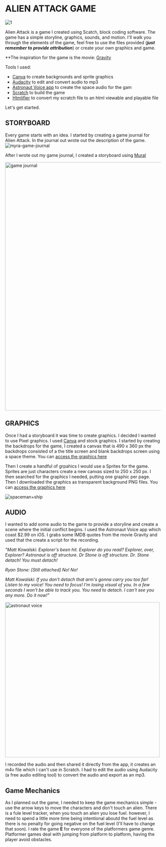# ALIEN ATTACK GAME

![1](https://user-images.githubusercontent.com/28787937/177619226-62c239df-c123-461b-bd16-927e99d7f9b8.png)

Alien Attack is a game I created using Scatch, block coding software. The game has a simple storyline, graphics, sounds, and motion. 
I'll walk you through the elements of the game, feel free to use the files provided (***just remember to provide attribution***) or create your own graphics and game.  

**The inspiration for the game is the movie: [Gravity](https://youtu.be/OiTiKOy59o4)

Tools I used: 
- [Canva](http://canva.com) to create backgrounds and sprite graphics
- [Audacity](https://www.audacityteam.org/) to edit and convert audio to mp3
- [Astronaut Voice app](https://appgrooves.com/ios/584369584/astronaut-voice/qneo) to create the space audio for the gam
- [Scratch](https://scratch.mit.edu/) to build the game
- [Htmlifier](https://sheeptester.github.io/htmlifier/) to convert my scratch file to an html viewable and playable file

Let's get started. 

## STORYBOARD
Every game starts with an idea. I started by creating a game journal for Alien Attack. In the journal out wrote out the description of the game. 
![myra-game-journal](https://user-images.githubusercontent.com/28787937/177610047-a30cbf12-4d0b-4166-9370-4d793cc4b2e1.jpg)

After I wrote out my game journal, I created a storyboard using [Mural](http://mural.co)

<img width="800" alt="game journal" src="https://user-images.githubusercontent.com/28787937/177614768-bcf35e9e-47c1-4c0c-a91d-d633db2f8be1.png">

## GRAPHICS
Once I had a storyboard it was time to create graphics. I decided I wanted to use Pixel graphics. I used [Canva](https://www.canva.com/) and stock graphics. I started by creating the backdrops for the game, I created a canvas that is 490 x 360 px the backdrops consisted of a the title screen and blank backdrops screen using a space theme. You can [access the graphics here](https://www.canva.com/design/DAFFa6qkJdI/2McFcdiMdbF87_xYTCh2wA/view?utm_content=DAFFa6qkJdI&utm_campaign=designshare&utm_medium=link2&utm_source=sharebutton)

Then I create a handful of grpahics I would use a Sprites for the game. Sprites are just characters create a new canvas sized to 250 x 250 px. I then searched for the graphics I needed, putting one graphic per page. Then I downloaded the graphics as transparent background PNG files. You can [access the graphics here](https://www.canva.com/design/DAFFax_buEg/qVPvRRrkB8LysuwJhCb8Jw/view?utm_content=DAFFax_buEg&utm_campaign=designshare&utm_medium=link2&utm_source=sharebutton) 

![spaceman+ship](https://user-images.githubusercontent.com/28787937/177616538-0be6afd7-d0c9-4b59-b7a8-c41a684d4a2f.png)

## AUDIO
I wanted to add some audio to the game to provide a storyline and create a scene where the initial conflict begins. I used the Astronaut Voice app which coast $2.99 on iOS. I grabs some IMDB quotes from the movie Gravity and used that the create a script for the recording. 

   _"Matt Kowalski: Explorer's been hit. Explorer do you read? Explorer, over, Explorer? Astronaut is off structure. Dr Stone is off structure. Dr. Stone        detach! You must detach!_

   _Ryan Stone: [Still attached] No! No!_

   _Matt Kowalski: If you don't detach that arm's gonna carry you too far! Listen to my voice! You need to focus! I'm losing visual of you. In a few           seconds I won't be able to track you. You need to detach. I can't see you any more. Do it now!"_

<img height="500" alt="astronaut voice" src="https://user-images.githubusercontent.com/28787937/177621095-46aab16e-2125-441f-b139-c69755c9b018.jpeg">

I recorded the audio and then shared it directly from the app, it creates an m4v file which I can't use in Scratch. I had to edit the audio using Audacity (a free audio editing tool) to convert the audio and export as an mp3. 

## Game Mechanics
As I planned out the game, I needed to keep the game mechanics simple - use the arrow keys to move the characters and don't touch an alien. There is a fule level tracker, when you touch an alien you lose fuel. however, I need to spend a little more time being intentional aboutd the fuel level as there is no penalty for going negative on the fuel level (I'll have to change that soon). 
I rate the game **E** for everyone of the platformers game genre. Platformer games deal with jumping from platform to platform, having the player avoid obstacles. 
